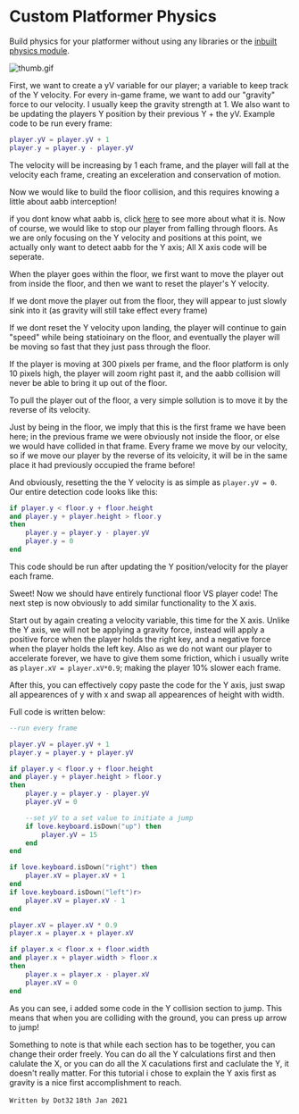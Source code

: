 # Custom Platformer Physics

Build physics for your platformer without using any libraries
or the [inbuilt physics module](https://love2d.org/wiki/love.physics).

![thumb.gif](/tutorials/thumb.gif)

First, we want to create a yV variable for our player; a variable to keep track of the Y velocity. For every in-game frame, we want to add our "gravity" force to our velocity. I usually keep the gravity strength at 1. We also want to be updating the players Y position by their previous Y + the yV.
Example code to be run every frame:

```lua
player.yV = player.yV + 1
player.y = player.y - player.yV

```

The velocity will be increasing by 1 each frame, and the player will fall at the velocity each frame, creating an exceleration and conservation of motion.

Now we would like to build the floor collision, and this requires knowing a little about aabb interception!

if you dont know what aabb is, click [here](https://dot32.netlify.app/tutorials/custom-platformer-physics/aabb) to see more about what it is. Now of course, we would like to stop our player from falling through floors. As we are only focusing on the Y velocity and positions at this point, we actually only want to detect aabb for the Y axis; All X axis code will be seperate.

When the player goes within the floor, we first want to move the player out from inside the floor, and then we want to reset the player's Y velocity.

If we dont move the player out from the floor, they will appear to just slowly sink into it (as gravity will still take effect every frame)

If we dont reset the Y velocity upon landing, the player will continue to gain "speed" while being statioinary on the floor, and eventually the player will be moving so fast that they just pass through the floor.

If the player is moving at 300 pixels per frame, and the floor platform is only 10 pixels high, the player will zoom right past it, and the aabb collision will never be able to bring it up out of the floor.

To pull the player out of the floor, a very simple sollution is to move it by the reverse of its velocity.

Just by being in the floor, we imply that this is the first frame we have been here; in the previous frame we were obviously not inside the floor, or else we would have collided in that frame. Every frame we move by our velocity, so if we move our player by the reverse of its veloicity, it will be in the same place it had previously occupied the frame before!

And obviously, resetting the the Y velocity is as simple as `player.yV = 0`.
Our entire detection code looks like this:

```lua
if player.y < floor.y + floor.height
and player.y + player.height > floor.y
then
	player.y = player.y - player.yV
	player.y = 0
end

```

This code should be run after updating the Y position/velocity for the player each frame.

Sweet! Now we should have entirely functional floor VS player code! The next step is now obviously to add similar functionality to the X axis.

Start out by again creating a velocity variable, this time for the X axis. Unlike the Y axis, we will not be applying a gravity force, instead will apply a positive force when the player holds the right key, and a negative force when the player holds the left key. Also as we do not want our player to accelerate forever, we have to give them some friction, which i usually write as
`player.xV = player.xV*0.9`; making the player 10% slower each frame.


After this, you can effectively copy paste the code for the Y axis, just swap all appearences of y with x and swap all appearences of height with width.

Full code is written below:

```lua
--run every frame

player.yV = player.yV + 1
player.y = player.y + player.yV

if player.y < floor.y + floor.height
and player.y + player.height > floor.y
then
	player.y = player.y - player.yV
	player.yV = 0

	--set yV to a set value to initiate a jump
	if love.keyboard.isDown("up") then
	 	player.yV = 15
	end
end

if love.keyboard.isDown("right") then
	player.xV = player.xV + 1
end
if love.keyboard.isDown("left")r>
	player.xV = player.xV - 1
end

player.xV = player.xV * 0.9
player.x = player.x + player.xV

if player.x < floor.x + floor.width
and player.x + player.width > floor.x
then
	player.x = player.x - player.xV
	player.xV = 0
end

```

As you can see, i added some code in the Y collision section to jump. This means that when you are colliding with the ground, you can press up arrow to jump!

Something to note is that while each section has to be together, you can change their order freely. You can do all the Y calculations first and then calulate the X, or you can do all the X caculations first and caclulate the Y, it doesn't really matter. For this tutorial i chose to explain the Y axis first as gravity is a nice first accomplishment to reach.

`Written by Dot32`
`18th Jan 2021`